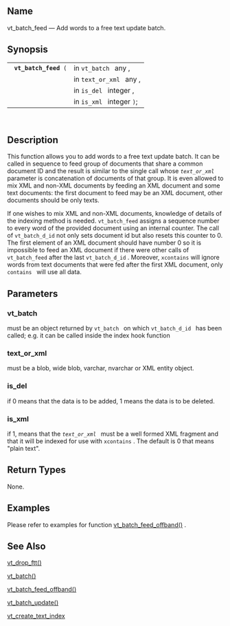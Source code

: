 <div>

<div>

</div>

<div>

## Name

vt_batch_feed — Add words to a free text update batch.

</div>

<div>

## Synopsis

<div>

|                            |                           |
|----------------------------|---------------------------|
| ` `**`vt_batch_feed`**` (` | in `vt_batch ` any ,      |
|                            | in `text_or_xml ` any ,   |
|                            | in `is_del ` integer ,    |
|                            | in `is_xml ` integer `)`; |

<div>

 

</div>

</div>

</div>

<div>

## Description

This function allows you to add words to a free text update batch. It
can be called in sequence to feed group of documents that share a common
document ID and the result is similar to the single call whose
*`text_or_xml`* parameter is concatenation of documents of that group.
It is even allowed to mix XML and non-XML documents by feeding an XML
document and some text documents: the first document to feed may be an
XML document, other documents should be only texts.

If one wishes to mix XML and non-XML documents, knowledge of details of
the indexing method is needed. `vt_batch_feed` assigns a sequence number
to every word of the provided document using an internal counter. The
call of `vt_batch_d_id` not only sets document id but also resets this
counter to 0. The first element of an XML document should have number 0
so it is impossible to feed an XML document if there were other calls of
`vt_batch_feed` after the last `vt_batch_d_id` . Moreover, `xcontains`
will ignore words from text documents that were fed after the first XML
document, only `contains ` will use all data.

</div>

<div>

## Parameters

<div>

### vt_batch

must be an object returned by `vt_batch ` on which `vt_batch_d_id ` has
been called; e.g. it can be called inside the index hook function

</div>

<div>

### text_or_xml

must be a blob, wide blob, varchar, nvarchar or XML entity object.

</div>

<div>

### is_del

if 0 means that the data is to be added, 1 means the data is to be
deleted.

</div>

<div>

### is_xml

if 1, means that the *`text_or_xml `* must be a well formed XML fragment
and that it will be indexed for use with `xcontains` . The default is 0
that means "plain text".

</div>

</div>

<div>

## Return Types

None.

</div>

<div>

## Examples

Please refer to examples for function
<a href="fn_vt_batch_feed_offband.html" class="link"
title="vt_batch_feed_offband">vt_batch_feed_offband()</a> .

</div>

<div>

## See Also

<a href="fn_vt_drop_ftt.html" class="link"
title="VT_DROP_FTT">vt_drop_ftt()</a>

<a href="fn_vt_batch.html" class="link" title="vt_batch">vt_batch()</a>

<a href="fn_vt_batch_feed_offband.html" class="link"
title="vt_batch_feed_offband">vt_batch_feed_offband()</a>

<a href="fn_vt_batch_update.html" class="link"
title="VT_BATCH_UPDATE">vt_batch_update()</a>

<a href="fn_vt_create_text_index.html" class="link"
title="vt_create_text_index">vt_create_text_index</a>

</div>

</div>
